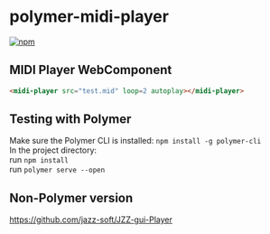 # polymer-midi-player

[![npm](https://img.shields.io/npm/v/polymer-midi-player.svg)](https://www.npmjs.com/package/polymer-midi-player)

## MIDI Player WebComponent

<!--
```
<custom-element-demo>
  <template>
    <script type="module" src="index.js"></script>
  </template>
</custom-element-demo>
```
-->
```html
<midi-player src="test.mid" loop=2 autoplay></midi-player>
```

## Testing with Polymer
Make sure the Polymer CLI is installed:
`npm install -g polymer-cli`  
In the project directory:  
run `npm install`  
run `polymer serve --open`

## Non-Polymer version
https://github.com/jazz-soft/JZZ-gui-Player
